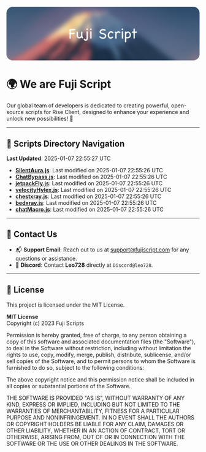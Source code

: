 ![Banner](.github/b.webp)

# 🌍 **We are Fuji Script**

Our global team of developers is dedicated to creating powerful, open-source scripts for Rise Client, designed to enhance your experience and unlock new possibilities! 🌟

---
<!-- SCRIPTS_NAVIGATION_START -->
## 📂 **Scripts Directory Navigation**

**Last Updated**: 2025-01-07 22:55:27 UTC

- **[SilentAura.js](scripts/SilentAura.js)**: Last modified on 2025-01-07 22:55:26 UTC
- **[ChatBypass.js](scripts/ChatBypass.js)**: Last modified on 2025-01-07 22:55:26 UTC
- **[jetpackFly.js](scripts/jetpackFly.js)**: Last modified on 2025-01-07 22:55:26 UTC
- **[velocityHylex.js](scripts/velocityHylex.js)**: Last modified on 2025-01-07 22:55:26 UTC
- **[chestxray.js](scripts/chestxray.js)**: Last modified on 2025-01-07 22:55:26 UTC
- **[bedxray.js](scripts/bedxray.js)**: Last modified on 2025-01-07 22:55:26 UTC
- **[chatMacro.js](scripts/chatMacro.js)**: Last modified on 2025-01-07 22:55:26 UTC

<!-- SCRIPTS_NAVIGATION_END -->

---

## 💬 **Contact Us**  
- 📬 **Support Email**: Reach out to us at [support@fujiscript.com](mailto:support@fujiscript.com) for any questions or assistance.  
- 💬 **Discord**: Contact **Leo728** directly at `Discord@leo728`.

---

## 📜 **License**

This project is licensed under the MIT License.  

**MIT License**  
Copyright (c) 2023 Fuji Scripts  

Permission is hereby granted, free of charge, to any person obtaining a copy of this software and associated documentation files (the "Software"), to deal in the Software without restriction, including without limitation the rights to use, copy, modify, merge, publish, distribute, sublicense, and/or sell copies of the Software, and to permit persons to whom the Software is furnished to do so, subject to the following conditions:  

The above copyright notice and this permission notice shall be included in all copies or substantial portions of the Software.  

THE SOFTWARE IS PROVIDED "AS IS", WITHOUT WARRANTY OF ANY KIND, EXPRESS OR IMPLIED, INCLUDING BUT NOT LIMITED TO THE WARRANTIES OF MERCHANTABILITY, FITNESS FOR A PARTICULAR PURPOSE AND NONINFRINGEMENT. IN NO EVENT SHALL THE AUTHORS OR COPYRIGHT HOLDERS BE LIABLE FOR ANY CLAIM, DAMAGES OR OTHER LIABILITY, WHETHER IN AN ACTION OF CONTRACT, TORT OR OTHERWISE, ARISING FROM, OUT OF OR IN CONNECTION WITH THE SOFTWARE OR THE USE OR OTHER DEALINGS IN THE SOFTWARE.  
